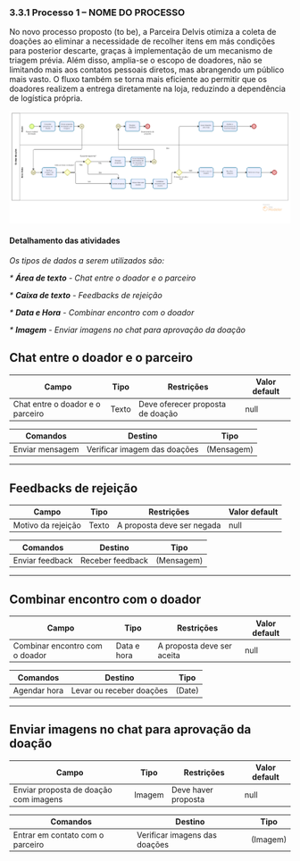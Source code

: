 ### 3.3.1 Processo 1 – NOME DO PROCESSO

No novo processo proposto (to be), a Parceira Delvis otimiza a coleta de doações ao eliminar a necessidade de recolher itens em más condições para posterior descarte, graças à implementação de um mecanismo de triagem prévia. Além disso, amplia-se o escopo de doadores, não se limitando mais aos contatos pessoais diretos, mas abrangendo um público mais vasto. O fluxo também se torna mais eficiente ao permitir que os doadores realizem a entrega diretamente na loja, reduzindo a dependência de logística própria.
 
![Exemplo de um Modelo BPMN do PROCESSO 1](../images/TO%20BE%20-%20Coleta.png "Modelo BPMN do novo Processo de coletas.")

#### Detalhamento das atividades

_Os tipos de dados a serem utilizados são:_

_* **Área de texto** - Chat entre o doador e o parceiro_

_* **Caixa de texto** - Feedbacks de rejeição_

_* **Data e Hora** - Combinar encontro com o doador_

_* **Imagem** - Enviar imagens no chat para aprovação da doação_


## **Chat entre o doador e o parceiro**

| **Campo**                         | **Tipo** | **Restrições**                     | **Valor default** |
| --------------------------------- | -------- | ---------------------------------- | ----------------- |
| Chat entre o doador e o parceiro   | Texto    | Deve oferecer proposta de doação   | null              |

| **Comandos**     | **Destino**                | **Tipo**     |
| ---------------- | -------------------------- | ------------ |
| Enviar mensagem  | Verificar imagem das doações | (Mensagem)   |

---

## **Feedbacks de rejeição**

| **Campo**         | **Tipo** | **Restrições**               | **Valor default** |
| ----------------- | -------- | ---------------------------- | ----------------- |
| Motivo da rejeição | Texto    | A proposta deve ser negada    | null              |

| **Comandos**     | **Destino**         | **Tipo**     |
| ---------------- | ------------------- | ------------ |
| Enviar feedback  | Receber feedback     | (Mensagem)   |

---

## **Combinar encontro com o doador**

| **Campo**                       | **Tipo**     | **Restrições**            | **Valor default** |
| ------------------------------- | ------------ | ------------------------- | ----------------- |
| Combinar encontro com o doador   | Data e hora  | A proposta deve ser aceita | null              |

| **Comandos**     | **Destino**               | **Tipo**     |
| ---------------- | ------------------------- | ------------ |
| Agendar hora     | Levar ou receber doações   | (Date)       |

---

## **Enviar imagens no chat para aprovação da doação**

| **Campo**                                 | **Tipo** | **Restrições**         | **Valor default** |
| ----------------------------------------- | -------- | ---------------------- | ----------------- |
| Enviar proposta de doação com imagens     | Imagem   | Deve haver proposta    | null              |

| **Comandos**     | **Destino**                 | **Tipo**     |
| ---------------- | --------------------------- | ------------ |
| Entrar em contato com o parceiro | Verificar imagens das doações | (Imagem)     |
